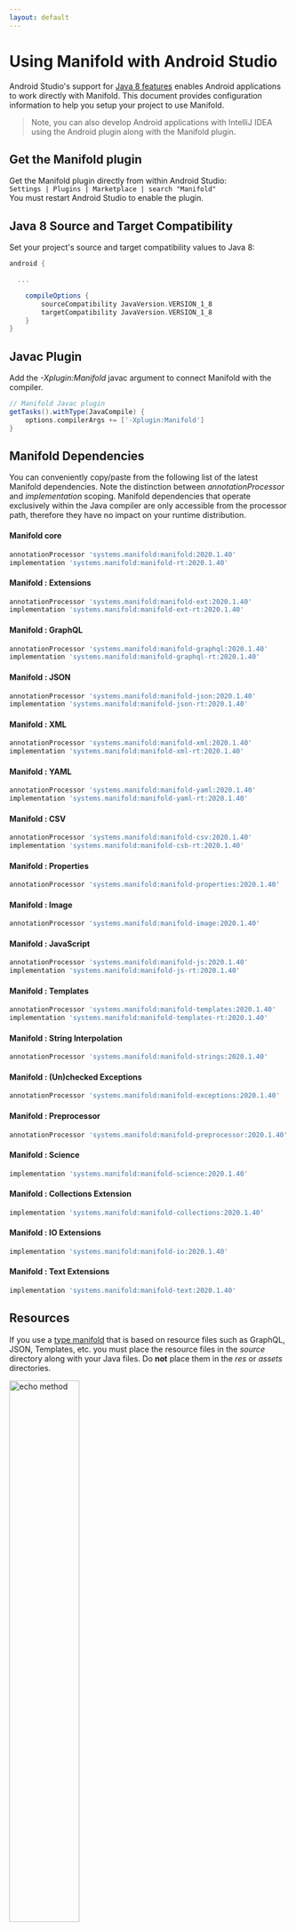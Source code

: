 ```yaml
---
layout: default
---
```


# Using Manifold with Android Studio

Android Studio's support for [Java 8 features](https://developer.android.com/studio/write/java8-support.html) enables
Android applications to work directly with Manifold. This document provides configuration information to help you setup
your project to use Manifold.

>Note, you can also develop Android applications with IntelliJ IDEA using the Android plugin along with the Manifold
>plugin. 

## Get the Manifold plugin
Get the Manifold plugin directly from within Android Studio:
<br>
`Settings | Plugins | Marketplace | search "Manifold"`
<br>
You must restart Android Studio to enable the plugin. 
 
## Java 8 Source and Target Compatibility 
Set your project's source and target compatibility values to Java 8:

```groovy
android {

  ...

    compileOptions {
        sourceCompatibility JavaVersion.VERSION_1_8
        targetCompatibility JavaVersion.VERSION_1_8
    }
}
```

## Javac Plugin
Add the *-Xplugin:Manifold* javac argument to connect Manifold with the compiler.

```groovy
// Manifold Javac plugin
getTasks().withType(JavaCompile) {
    options.compilerArgs += ['-Xplugin:Manifold']
}
```    

## Manifold Dependencies
You can conveniently copy/paste from the following list of the latest Manifold dependencies. Note the distinction
between *annotationProcessor* and *implementation* scoping. Manifold dependencies that operate exclusively within the
Java compiler are only accessible from the processor path, therefore they have no impact on your runtime distribution.

#### Manifold core
```groovy
annotationProcessor 'systems.manifold:manifold:2020.1.40'
implementation 'systems.manifold:manifold-rt:2020.1.40'
```
#### Manifold : Extensions
```groovy
annotationProcessor 'systems.manifold:manifold-ext:2020.1.40'
implementation 'systems.manifold:manifold-ext-rt:2020.1.40'
```
#### Manifold : GraphQL
```groovy
annotationProcessor 'systems.manifold:manifold-graphql:2020.1.40'
implementation 'systems.manifold:manifold-graphql-rt:2020.1.40'
```
#### Manifold : JSON
```groovy
annotationProcessor 'systems.manifold:manifold-json:2020.1.40'
implementation 'systems.manifold:manifold-json-rt:2020.1.40'
```
#### Manifold : XML
```groovy
annotationProcessor 'systems.manifold:manifold-xml:2020.1.40'
implementation 'systems.manifold:manifold-xml-rt:2020.1.40'
```
#### Manifold : YAML
```groovy
annotationProcessor 'systems.manifold:manifold-yaml:2020.1.40'
implementation 'systems.manifold:manifold-yaml-rt:2020.1.40'
```
#### Manifold : CSV
```groovy
annotationProcessor 'systems.manifold:manifold-csv:2020.1.40'
implementation 'systems.manifold:manifold-csb-rt:2020.1.40'
```
#### Manifold : Properties
```groovy
annotationProcessor 'systems.manifold:manifold-properties:2020.1.40'
```
#### Manifold : Image
```groovy
annotationProcessor 'systems.manifold:manifold-image:2020.1.40'
```
#### Manifold : JavaScript
```groovy
annotationProcessor 'systems.manifold:manifold-js:2020.1.40'
implementation 'systems.manifold:manifold-js-rt:2020.1.40'
```
#### Manifold : Templates
```groovy
annotationProcessor 'systems.manifold:manifold-templates:2020.1.40'
implementation 'systems.manifold:manifold-templates-rt:2020.1.40'
```
#### Manifold : String Interpolation
```groovy
annotationProcessor 'systems.manifold:manifold-strings:2020.1.40'
```
#### Manifold : (Un)checked Exceptions
```groovy
annotationProcessor 'systems.manifold:manifold-exceptions:2020.1.40'
```
#### Manifold : Preprocessor
```groovy
annotationProcessor 'systems.manifold:manifold-preprocessor:2020.1.40'
```
#### Manifold : Science
```groovy
implementation 'systems.manifold:manifold-science:2020.1.40'
```
#### Manifold : Collections Extension
```groovy
implementation 'systems.manifold:manifold-collections:2020.1.40'
```
#### Manifold : IO Extensions
```groovy
implementation 'systems.manifold:manifold-io:2020.1.40'
```
#### Manifold : Text Extensions
```groovy
implementation 'systems.manifold:manifold-text:2020.1.40'
```

## Resources

If you use a [type manifold](https://github.com/manifold-systems/manifold/tree/master/manifold-core-parent/manifold#the-big-picture)
that is based on resource files such as GraphQL, JSON, Templates, etc. you must place the resource files in the 
*source* directory along with your Java files.  Do **not** place them in the *res* or *assets* directories.
 
<p><img src="http://manifold.systems/images/android_resources.png" alt="echo method" width="50%" height="50%"/></p> 

